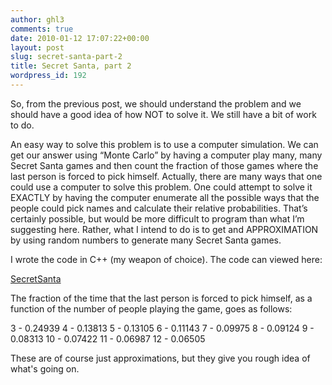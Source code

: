 ```yaml
---
author: ghl3
comments: true
date: 2010-01-12 17:07:22+00:00
layout: post
slug: secret-santa-part-2
title: Secret Santa, part 2
wordpress_id: 192
---
```


So, from the previous post, we should understand the problem and we should have a good idea of how NOT to solve it.  We still have a bit of work to do.

An easy way to solve this problem is to use a computer simulation.  We can get our answer using “Monte Carlo” by having a computer play many, many Secret Santa games and then count the fraction of those games where the last person is forced to pick himself.  Actually, there are many ways that one could use a computer to solve this problem.  One could attempt to solve it EXACTLY by having the computer enumerate all the possible ways that the people could pick names and calculate their relative probabilities.  That’s certainly possible, but would be more difficult to program than what I’m suggesting here.  Rather, what I intend to do is to get and APPROXIMATION by using random numbers to generate many Secret Santa games.

I wrote the code in C++ (my weapon of choice).  The code can viewed here:

[SecretSanta](http://www.spontaneoussymmetry.com/blog/wp-content/uploads/2010/01/secretsanta5.pdf)

The fraction of the time that the last person is forced to pick himself, as a function of the number of people playing the game, goes as follows:

3 - 0.24939
4 - 0.13813
5 - 0.13105
6 - 0.11143
7 - 0.09975
8 - 0.09124
9 - 0.08313
10 - 0.07422
11 - 0.06987
12 - 0.06505

These are of course just approximations, but they give you rough idea of what's going on.
